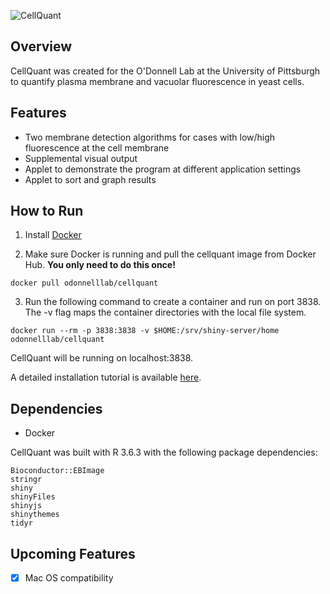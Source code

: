 ![CellQuant](../assets/assets/images/original/logo3.png) 

## Overview

CellQuant was created for the O'Donnell Lab at the University of Pittsburgh to quantify plasma membrane and vacuolar fluorescence in yeast cells.  

## Features

* Two membrane detection algorithms for cases with low/high fluorescence at the cell membrane
* Supplemental visual output
* Applet to demonstrate the program at different application settings
* Applet to sort and graph results

## How to Run

1.  Install [Docker](https://www.docker.com/products/docker-desktop)

2.  Make sure Docker is running and pull the cellquant image from Docker Hub.  **You only need to do this once!**

`docker pull odonnelllab/cellquant`

3.  Run the following command to create a container and run on port 3838.  The -v flag maps the container directories with the local file system.

`docker run --rm -p 3838:3838 -v $HOME:/srv/shiny-server/home odonnelllab/cellquant`

CellQuant will be running on localhost:3838.

A detailed installation tutorial is available [here](Tutorial/CellQuant-Installation-Instructions.pdf).

## Dependencies
* Docker

CellQuant was built with R 3.6.3 with the following package dependencies: 
```
Bioconductor::EBImage
stringr
shiny
shinyFiles
shinyjs
shinythemes
tidyr
```

## Upcoming Features

- [x] Mac OS compatibility
